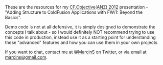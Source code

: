 These are the resources for my [CF.Objective(ANZ) 2012](http://cfobjective.com.au/) presentation - "Adding Structure to ColdFusion Applications with FW/1: Beyond the Basics".

Demo code is not at all defensive, it is simply designed to demonstrate the concepts I talk about - so I would definitely NOT recommend trying to use this code in production, instead use it as a starting point for understanding these "advanced" features and how you can use them in your own projects.

If you want to chat, contact me at [@MarcinS](https://twitter.com/MarcinS) on Twitter, or via email at <marcins@gmail.com>.
